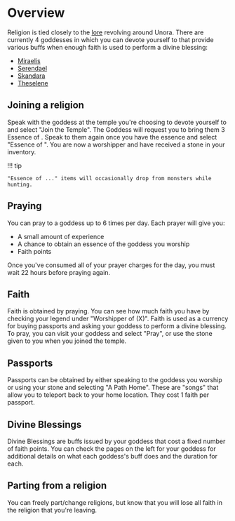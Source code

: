 # Overview

Religion is tied closely to the [lore](../lore/overview.md) revolving around Unora. There are currently 4 goddesses in which you can devote yourself to that provide various buffs when enough faith is used to perform a divine blessing:

- [Miraelis](./gods/miraelis.md)
- [Serendael](./gods/serendael.md)
- [Skandara](./gods/skandara.md)
- [Theselene](./gods/theselene.md)

## Joining a religion

Speak with the goddess at the temple you're choosing to devote yourself to and select "Join the Temple". The Goddess will request you to bring them 3 Essence of <Goddess Name>. Speak to them again once you have the essence and select "Essence of <Goddess Name>". You are now a worshipper and have received a <Goddess> stone in your inventory.

!!! tip

    "Essence of ..." items will occasionally drop from monsters while hunting.

## Praying

You can pray to a goddess up to 6 times per day. Each prayer will give you:

- A small amount of experience
- A chance to obtain an essence of the goddess you worship
- Faith points

Once you've consumed all of your prayer charges for the day, you must wait 22 hours before praying again.

## Faith

Faith is obtained by praying. You can see how much faith you have by checking your legend under "Worshipper of <Goddess> (X)". Faith is used as a currency for buying passports and asking your goddess to perform a divine blessing. To pray, you can visit your goddess and select "Pray", or use the <Goddess> stone given to you when you joined the temple.

## Passports

Passports can be obtained by either speaking to the goddess you worship or using your <Goddess> stone and selecting "A Path Home". These are "songs" that allow you to teleport back to your home location. They cost 1 faith per passport.

## Divine Blessings

Divine Blessings are buffs issued by your goddess that cost a fixed number of faith points. You can check the pages on the left for your goddess for additional details on what each goddess's buff does and the duration for each.

## Parting from a religion

You can freely part/change  religions, but know that you will lose all faith in the religion that you're leaving.
